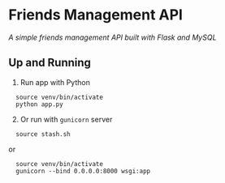 # Friends Management API
*A simple friends management API built with Flask and MySQL*

## Up and Running
1. Run app with Python
  ```
    source venv/bin/activate
    python app.py
  ```
2. Or run with `gunicorn` server
  ```
    source stash.sh
  ```
  or
  ```
    source venv/bin/activate
    gunicorn --bind 0.0.0.0:8000 wsgi:app
  ```